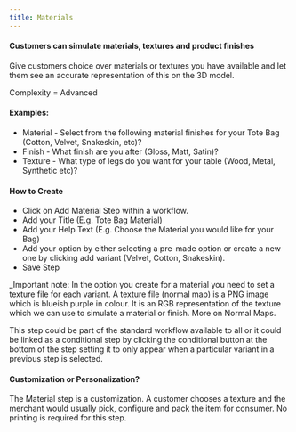 ```yaml
---
title: Materials
---
```


#### Customers can simulate materials, textures and product finishes  
Give customers choice over materials or textures you have available and let them see an accurate representation of this on the 3D model. 

Complexity = Advanced

#### Examples: 
- Material - Select from the following material finishes for your Tote Bag (Cotton, Velvet, Snakeskin, etc)?
- Finish - What finish are you after (Gloss, Matt, Satin)? 
- Texture - What type of legs do you want for your table (Wood, Metal, Synthetic etc)? 

#### How to Create
- Click on Add Material Step within a workflow. 
- Add your Title (E.g. Tote Bag Material)
- Add your Help Text (E.g. Choose the Material you would like for your Bag)
- Add your option by either selecting a pre-made option or create a new one by clicking add variant (Velvet, Cotton, Snakeskin).
- Save Step

_Important note: In the option you create for a material you need to set a texture file for each variant. A texture file (normal map) is a PNG image which is blueish purple in colour. It is an RGB representation of the texture which we can use to simulate a material or finish. More on Normal Maps.

This step could be part of the standard workflow available to all or it could be linked as a conditional step by clicking the conditional button at the bottom of the step setting it to only appear when a particular variant in a previous step is selected. 

#### Customization or Personalization?
The Material step is a customization. A customer chooses a texture and the merchant would usually pick, configure and pack the item for consumer. No printing is required for this step.
